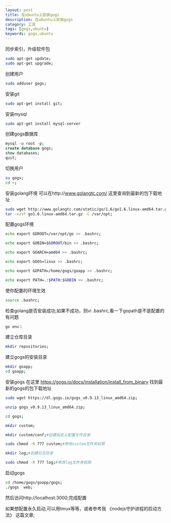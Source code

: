 ```yaml
---
layout: post
title: 在ubuntu上安装gogs
description: 在ubuntu上安装gogs
category: 工具
tags: [gogs,ubuntu]
keywords: gogs,ubuntu
---
```



同步索引，升级软件包

```bash
sudo apt-get update;
sudo apt-get upgrade;
```

创建用户

```bash
sudo adduser gogs;
```

安装git

```bash
sudo apt-get install git;
```

安装mysql

```bash
sudo apt-get install mysql-server
```

创建gogs数据库

```sql
mysql -u root -p;
create database gogs;
show databases;
quit;
```

切换用户

```bash
su gogs;
cd ~;
```

安装golang环境
可以在http://www.golangtc.com/ 这里查询到最新的包下载地址

```bash
sudo wget http://www.golangtc.com/static/go/1.6/go1.6.linux-amd64.tar.gz;
tar -xzvf go1.6.linux-amd64.tar.gz -C /var/opt;
```

配置gogs环境

```bash
echo export GOROOT=/var/opt/go >> .bashrc;

echo export GOBIN=$GOROOT/bin >> .bashrc;

echo export GOARCH=amd64 >> .bashrc;

echo export GOOS=linux >> .bashrc;

echo export GOPATH=/home/gogs/goapp >> .bashrc;

echo export PATH=.:$PATH:$GOBIN >> .bashrc;
```

使你配置的环境生效

```bash
source .bashrc;
```

检查golang是否安装成功,如果不成功，则vi .bashrc,看一下gopath是不是配置的有问题

```bash
go env；
```

建立仓库目录

```bash
mkdir repositories;
```

建立gogs的安装目录

```bash
mkdir goapp;
cd goapp;
```

安装gogs
在这里 https://gogs.io/docs/installation/install_from_binary 找到最新的gogs的包下载地址

```bash
sudo wget https://dl.gogs.io/gogs_v0.9.13_linux_amd64.zip;

unzip gogs_v0.9.13_linux_amd64.zip;

cd gogs;

mkdir custom;

mkdir custom/conf;#创建自定义配置文件目录

sudo chmod -R 777 custom;#修改custom文件夹权限

mkdir log;#创建日志目录

sudo chmod -R 777 log;#修改log文件夹权限

```

启动gogs

```bash
cd /home/gogs/goapp/gogs;
./gogs  web;
```

然后访问http://localhost:3000;完成配置

如果想配置永久启动,可以用tmux等等，或者参考我 《nodejs守护进程的启动方法》 这篇文章;